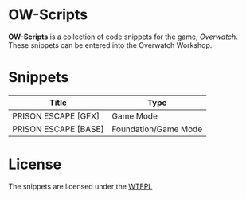# OW-Scripts
__OW-Scripts__ is a collection of code snippets for the game, _Overwatch_. These snippets can be entered into the Overwatch Workshop.


# Snippets

|Title | Type |
| ------ | ------ |
| PRISON ESCAPE [GFX]| Game Mode |
| PRISON ESCAPE [BASE] | Foundation/Game Mode |

# License
The snippets are licensed under the [WTFPL](https://github.com/ZimCodes/OW-Scripts/blob/main/LICENSE.txt)